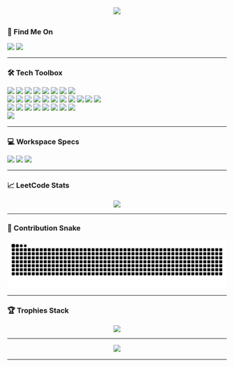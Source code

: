 <h1 align="center">
  <img src="https://readme-typing-svg.herokuapp.com?font=Consolas&weight=100&size=20&duration=2000&pause=1000&color=00D721&center=true&vCenter=true&width=1000&height=35&lines=Hello+There+I'm+Aakash+Velusamy+%F0%9F%A7%91%E2%80%8D%F0%9F%92%BB;M.Sc.+Theoretical+Computer+Science+%7C+PSG+College+of+Technology+%F0%9F%93%9A;Currently+Learning+Web+Development+%F0%9F%8C%90;Interested+in+Competitive+Programming+%F0%9F%8F%86+"/>
  <br/>
</h1>

<h3> 📧 Find Me On </h3>
<div>
  <img src="https://img.shields.io/badge/LinkedIn-0077B5?style=for-the-badge&logo=linkedin&logoColor=white" />
  <img src="https://img.shields.io/badge/GMail-ff4343?style=for-the-badge&logo=gmail&logoColor=white" />
</div>

<hr/>

<h3> 🛠 Tech Toolbox </h3>
<div>
  <img src="https://img.shields.io/badge/C-2A5B8D?style=for-the-badge&logo=c&logoColor=white" />
  <img src="https://img.shields.io/badge/C++-0076A8?style=for-the-badge&logo=c%2B%2B&logoColor=white" />
  <img src="https://img.shields.io/badge/Python-FCDC35?style=for-the-badge&logo=python&logoColor=blue" />
  <img src="https://img.shields.io/badge/R-276DC3?style=for-the-badge&logo=r&logoColor=white" />
  <img src="https://img.shields.io/badge/Assembly-3E2723?style=for-the-badge&logoColor=white" />
  <img src="https://img.shields.io/badge/Oracle_SQL-F80000?style=for-the-badge&logo=oracle&logoColor=white" />
  <img src="https://img.shields.io/badge/Linux-4EAA25?style=for-the-badge&logo=gnubash&logoColor=white" />
  <img src="https://img.shields.io/badge/Java-FF0000?style=for-the-badge" />
  
  <br/>
  <img src="https://img.shields.io/badge/HTML-E34F26?style=for-the-badge&logo=html5&logoColor=white" />
  <img src="https://img.shields.io/badge/CSS-1572B6?style=for-the-badge&logo=css3&logoColor=white" />
  <img src="https://img.shields.io/badge/JavaScript-F7DF1E?style=for-the-badge&logo=javascript&logoColor=black" />
  <img src="https://img.shields.io/badge/Node.js-339933?style=for-the-badge&logo=nodedotjs&logoColor=white" />
  <img src="https://img.shields.io/badge/Express.js-000000?style=for-the-badge&logo=express&logoColor=white" />
  <img src="https://img.shields.io/badge/React-61DAFB?style=for-the-badge&logo=react&logoColor=black" />
  <img src="https://img.shields.io/badge/PostgreSQL-336791?style=for-the-badge&logo=postgresql&logoColor=white" />
  <img src="https://img.shields.io/badge/Tailwind_CSS-38B2AC?style=for-the-badge&logo=tailwind-css&logoColor=white" />
  <img src="https://img.shields.io/badge/Axios-6C3FCF?style=for-the-badge&logo=axios&logoColor=white" />
  <img src="https://img.shields.io/badge/Handlebars.js-f0772b?style=for-the-badge&logo=handlebarsdotjs&logoColor=white" />
  <img src="https://img.shields.io/badge/MySQL-4479A1?style=for-the-badge&logo=mysql&logoColor=white" />
</div>
<div>
  <img src="https://img.shields.io/badge/PuTTY-607D8B?style=for-the-badge&logo=putty&logoColor=yellow" />
  <img src="https://img.shields.io/badge/Code%20Blocks-00BFFF?style=for-the-badge&logo=codeblocks&logoColor=white" />
  <img src="https://img.shields.io/badge/Spyder-FF3B30?style=for-the-badge&logo=spyder&logoColor=white" />
  <img src="https://img.shields.io/badge/Google%20Colab-F9AB00?style=for-the-badge&logo=google-colab&logoColor=white" />
  <img src="https://img.shields.io/badge/Visual%20Studio%20Code-007ACC?style=for-the-badge&logo=visualstudiocode&logoColor=white" />
  <img src="https://img.shields.io/badge/RStudio-75AADB?style=for-the-badge&logo=rstudio&logoColor=white" />
  <img src="https://img.shields.io/badge/emu8086-37FD12?style=for-the-badge&logo=windows95&logoColor=white" />
  <img src="https://img.shields.io/badge/SQL%20Developer-3c9443?style=for-the-badge&logo=database&logoColor=white" />
  <br/>
  <img src="https://img.shields.io/badge/Atom-4FBF4B?style=for-the-badge&logoColor=white" />
</div>

<hr/>

<h3> 💻 Workspace Specs </h3>
<div>
  <img height="30" src="https://img.shields.io/badge/ASUS-TUF_Gaming_F15-00529c?style=for-the-badge&logo=asus&logoColor=white"/>
  <img height="30" src="https://img.shields.io/badge/intel-i7-0072CE?style=for-the-badge&logo=intel&logoColor=white"/>
  <img height="30" src="https://img.shields.io/badge/NVIDIA-RTX_3050-76B900?style=for-the-badge&logo=nvidia&logoColor=white"/>
</div>

<hr/>

<h3> 📈 LeetCode Stats </h3>
<div align="center">
  <img width="400" align="center" src="https://leetcard.jacoblin.cool/AakashVelusamy?theme=dark&font=Oxygen&ext=heatmap" />
</div>

<hr/>

<h3> 🐍 Contribution Snake</h3>
<div align="center">
  <img src="https://github.com/AakashVelusamy/AakashVelusamy/blob/output/github-snake-dark.svg" />
</div>

<hr/>

<h3> 🏆 Trophies Stack</h3>
<div align="center">
  <img width="1000" align="center" src="https://github-profile-trophy.vercel.app/?username=AakashVelusamy&theme=juicyfresh&no-frame=true&no-bg=false&margin-w=2" />
</div>

<hr/>

<div align="center">
<img src = https://komarev.com/ghpvc/?username=AakashVelusamy />
</div>

<hr/>
